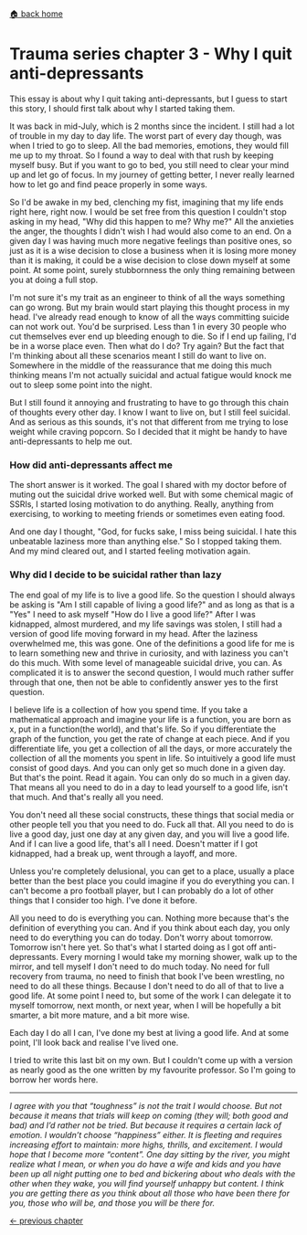 [🏠 back home](/blog?home)

# **Trauma series chapter 3 - Why I quit anti-depressants**

This essay is about why I quit taking anti-depressants, but I guess to start this story, I should first talk about why I started taking them.

It was back in mid-July, which is 2 months since the incident. I still had a lot of trouble in my day to day life. The worst part of every day though, was when I tried to go to sleep. All the bad memories, emotions, they would fill me up to my throat. So I found a way to deal with that rush by keeping myself busy. But if you want to go to bed, you still need to clear your mind up and let go of focus. In my journey of getting better, I never really learned how to let go and find peace properly in some ways.

So I'd be awake in my bed, clenching my fist, imagining that my life ends right here, right now. I would be set free from this question I couldn't stop asking in my head, "Why did this happen to me? Why me?" All the anxieties the anger, the thoughts I didn't wish I had would also come to an end. On a given day I was having much more negative feelings than positive ones, so just as it is a wise decision to close a business when it is losing more money than it is making, it could be a wise decision to close down myself at some point. At some point, surely stubbornness the only thing remaining between you at doing a full stop.

I'm not sure it's my trait as an engineer to think of all the ways something can go wrong. But my brain would start playing this thought process in my head. I've already read enough to know of all the ways committing suicide can not work out. You'd be surprised. Less than 1 in every 30 people who cut themselves ever end up bleeding enough to die. So if I end up failing, I'd be in a worse place even. Then what do I do? Try again? But the fact that I'm thinking about all these scenarios meant I still do want to live on. Somewhere in the middle of the reassurance that me doing this much thinking means I'm not actually suicidal and actual fatigue would knock me out to sleep some point into the night.

But I still found it annoying and frustrating to have to go through this chain of thoughts every other day. I know I want to live on, but I still feel suicidal. And as serious as this sounds, it's not that different from me trying to lose weight while craving popcorn. So I decided that it might be handy to have anti-depressants to help me out.


### How did anti-depressants affect me
The short answer is it worked. The goal I shared with my doctor before of muting out the suicidal drive worked well. But with some chemical magic of SSRIs, I started losing motivation to do anything. Really, anything from exercising, to working to meeting friends or sometimes even eating food.

And one day I thought, "God, for fucks sake, I miss being suicidal. I hate this unbeatable laziness more than anything else." So I stopped taking them. And my mind cleared out, and I started feeling motivation again.

### Why did I decide to be suicidal rather than lazy

The end goal of my life is to live a good life. So the question I should always be asking is "Am I still capable of living a good life?" and as long as that is a "Yes" I need to ask myself "How do I live a good life?" After I was kidnapped, almost murdered, and my life savings was stolen, I still had a version of good life moving forward in my head. After the laziness overwhelmed me, this was gone. One of the definitions a good life for me is to learn something new and thrive in curiosity, and with laziness you can't do this much. With some level of manageable suicidal drive, you can. As complicated it is to answer the second question, I would much rather suffer through that one, then not be able to confidently answer yes to the first question.


I believe life is a collection of how you spend time. If you take a mathematical approach and imagine your life is a function, you are born as x, put in a function(the world), and that's life. So if you differentiate the graph of the function, you get the rate of change at each piece. And if you differentiate life, you get a collection of all the days, or more accurately the collection of all the moments you spent in life. So intuitively a good life must consist of good days. And you can only get so much done in a given day. But that's the point. Read it again. You can only do so much in a given day. That means all you need to do in a day to lead yourself to a good life, isn't that much. And that's really all you need.

You don't need all these social constructs, these things that social media or other people tell you that you need to do. Fuck all that. All you need to do is live a good day, just one day at any given day, and you will live a good life. And if I can live a good life, that's all I need. Doesn't matter if I got kidnapped, had a break up, went through a layoff, and more.

Unless you're completely delusional, you can get to a place, usually a place better than the best place you could imagine if you do everything you can. I can't become a pro football player, but I can probably do a lot of other things that I consider too high. I've done it before.

All you need to do is everything you can. Nothing more because that's the definition of everything you can. And if you think about each day, you only need to do everything you can do today. Don't worry about tomorrow. Tomorrow isn't here yet. So that's what I started doing as I got off anti-depressants. Every morning I would take my morning shower, walk up to the mirror, and tell myself I don't need to do much today. No need for full recovery from trauma, no need to finish that book I've been wrestling, no need to do all these things. Because I don't need to do all of that to live a good life. At some point I need to, but some of the work I can delegate it to myself tomorrow, next month, or next year, when I will be hopefully a bit smarter, a bit more mature, and a bit more wise.

Each day I do all I can, I've done my best at living a good life. And at some point, I'll look back and realise I've lived one.

I tried to write this last bit on my own. But I couldn't come up with a version as nearly good as the one written by my favourite professor. So I'm going to borrow her words here.

------
*I agree with you that “toughness” is not the trait I would choose. But not because it means that trials will keep on coming (they will; both good and bad) and I’d rather not be tried. But because it requires a certain lack of emotion. I wouldn’t choose “happiness” either. It is fleeting and requires increasing effort to maintain: more highs, thrills, and excitement. I would hope that I become more “content”. One day sitting by the river, you might realize what I mean, or when you do have a wife and kids and you have been up all night putting one to bed and bickering about who deals with the other when they wake, you will find yourself unhappy but content. I think you are getting there as you think about all those who have been there for you, those who will be, and those you will be there for.*


[<- previous chapter](/blog?post=wish)